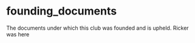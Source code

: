 # founding_documents
The documents under which this club was founded and is upheld.
Ricker was here
